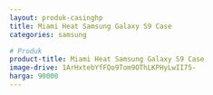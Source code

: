 ```yaml
---
layout: produk-casinghp
title: Miami Heat Samsung Galaxy S9 Case
categories: samsung

# Produk
product-title: Miami Heat Samsung Galaxy S9 Case
image-drive: 1ArHxtebYfFQo9Tom9OThLKPHyLwII75-
harga: 90000
---
```

